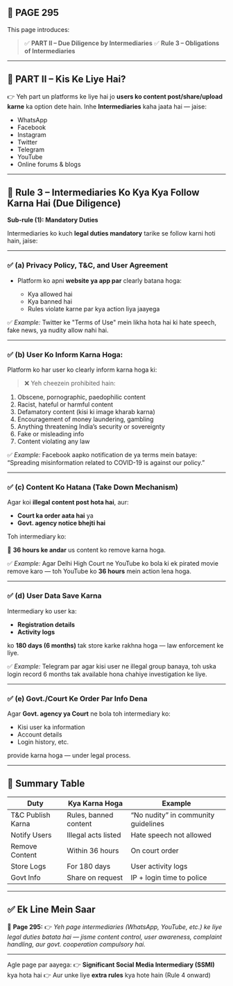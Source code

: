 ## 📄 **PAGE 295**

This page introduces:

> ✅ **PART II – Due Diligence by Intermediaries**
> ✅ **Rule 3 – Obligations of Intermediaries**

---

## 🔹 **PART II – Kis Ke Liye Hai?**

👉 Yeh part un platforms ke liye hai jo **users ko content post/share/upload karne** ka option dete hain.
Inhe **Intermediaries** kaha jaata hai — jaise:

* WhatsApp
* Facebook
* Instagram
* Twitter
* Telegram
* YouTube
* Online forums & blogs

---

## 🔹 **Rule 3 – Intermediaries Ko Kya Kya Follow Karna Hai (Due Diligence)**

**Sub-rule (1): Mandatory Duties**

Intermediaries ko kuch **legal duties mandatory** tarike se follow karni hoti hain, jaise:

---

### ✅ (a) Privacy Policy, T\&C, and User Agreement

* Platform ko apni **website ya app par** clearly batana hoga:

  * Kya allowed hai
  * Kya banned hai
  * Rules violate karne par kya action liya jaayega

✅ *Example:*
Twitter ke "Terms of Use" mein likha hota hai ki hate speech, fake news, ya nudity allow nahi hai.

---

### ✅ (b) User Ko Inform Karna Hoga:

Platform ko har user ko clearly inform karna hoga ki:

> ❌ Yeh cheezein prohibited hain:

1. Obscene, pornographic, paedophilic content
2. Racist, hateful or harmful content
3. Defamatory content (kisi ki image kharab karna)
4. Encouragement of money laundering, gambling
5. Anything threatening India’s security or sovereignty
6. Fake or misleading info
7. Content violating any law

✅ *Example:*
Facebook aapko notification de ya terms mein bataye: “Spreading misinformation related to COVID-19 is against our policy.”

---

### ✅ (c) Content Ko Hatana (Take Down Mechanism)

Agar koi **illegal content post hota hai**, aur:

* **Court ka order aata hai** ya
* **Govt. agency notice bhejti hai**

Toh intermediary ko:

📅 **36 hours ke andar** us content ko remove karna hoga.

✅ *Example:*
Agar Delhi High Court ne YouTube ko bola ki ek pirated movie remove karo — toh YouTube ko **36 hours** mein action lena hoga.

---

### ✅ (d) User Data Save Karna

Intermediary ko user ka:

* **Registration details**
* **Activity logs**

ko **180 days (6 months)** tak store karke rakhna hoga — law enforcement ke liye.

✅ *Example:*
Telegram par agar kisi user ne illegal group banaya, toh uska login record 6 months tak available hona chahiye investigation ke liye.

---

### ✅ (e) Govt./Court Ke Order Par Info Dena

Agar **Govt. agency ya Court** ne bola toh intermediary ko:

* Kisi user ka information
* Account details
* Login history, etc.

provide karna hoga — under legal process.

---

## 🧩 Summary Table

| Duty               | Kya Karna Hoga        | Example                             |
| ------------------ | --------------------- | ----------------------------------- |
| T\&C Publish Karna | Rules, banned content | “No nudity” in community guidelines |
| Notify Users       | Illegal acts listed   | Hate speech not allowed             |
| Remove Content     | Within 36 hours       | On court order                      |
| Store Logs         | For 180 days          | User activity logs                  |
| Govt Info          | Share on request      | IP + login time to police           |

---

## ✅ **Ek Line Mein Saar**

📌 **Page 295:**
👉 *Yeh page intermediaries (WhatsApp, YouTube, etc.) ke liye legal duties batata hai — jisme content control, user awareness, complaint handling, aur govt. cooperation compulsory hai.*

---

Agle page par aayega:
👉 **Significant Social Media Intermediary (SSMI)** kya hota hai
👉 Aur unke liye **extra rules** kya hote hain (Rule 4 onward)
